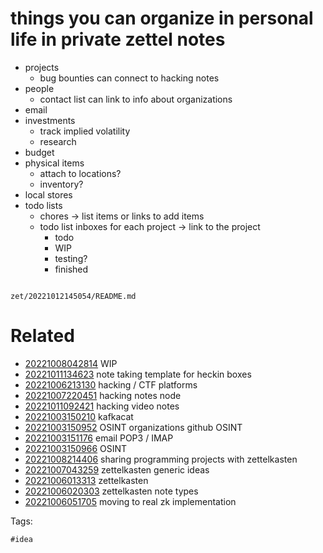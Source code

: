# things you can organize in personal life in private zettel notes

- projects
  - bug bounties can connect to hacking notes
- people
  - contact list can link to info about organizations
- email
- investments
  - track implied volatility
  - research
- budget
- physical items
  - attach to locations?
  - inventory?
- local stores
- todo lists
  - chores -> list items or links to add items
  - todo list inboxes for each project -> link to the project
    - todo
    - WIP
    - testing?
    - finished

```
```

` zet/20221012145054/README.md `

# Related

- [20221008042814](/zet/20221008042814/README.md) WIP
- [20221011134623](/zet/20221011134623/README.md) note taking template for heckin boxes
- [20221006213130](/zet/20221006213130/README.md) hacking / CTF platforms
- [20221007220451](/zet/20221007220451/README.md) hacking notes node
- [20221011092421](/zet/20221011092421/README.md) hacking video notes
- [20221003150210](/zet/20221003150210/README.md) kafkacat
- [20221003150952](/zet/20221003150952/README.md) OSINT organizations github OSINT
- [20221003151176](/zet/20221003151176/README.md) email POP3 / IMAP
- [20221003150966](/zet/20221003150966/README.md) OSINT
- [20221008214406](/zet/20221008214406/README.md) sharing programming projects with zettelkasten
- [20221007043259](/zet/20221007043259/README.md) zettelkasten generic ideas
- [20221006013313](/zet/20221006013313/README.md) zettelkasten
- [20221006020303](/zet/20221006020303/README.md) zettelkasten note types
- [20221006051705](/zet/20221006051705/README.md) moving to real zk implementation

Tags:

    #idea
